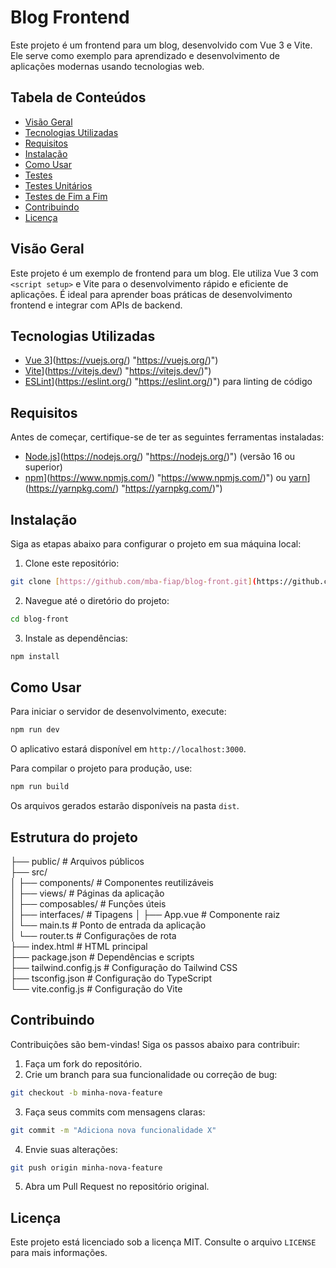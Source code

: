 # Blog Frontend

Este projeto é um frontend para um blog, desenvolvido com Vue 3 e Vite. Ele serve como exemplo para aprendizado e desenvolvimento de aplicações modernas usando tecnologias web.

## Tabela de Conteúdos

- [Visão Geral](#visão-geral)
- [Tecnologias Utilizadas](#tecnologias-utilizadas)
- [Requisitos](#requisitos)
- [Instalação](#instalação)
- [Como Usar](#como-usar)
- [Testes](#testes)
- [Testes Unitários](#testes-unitários)
- [Testes de Fim a Fim](#testes-de-fim-a-fim)
- [Contribuindo](#contribuindo)
- [Licença](#licença)

## Visão Geral

Este projeto é um exemplo de frontend para um blog. Ele utiliza Vue 3 com `<script setup>` e Vite para o desenvolvimento rápido e eficiente de aplicações. É ideal para aprender boas práticas de desenvolvimento frontend e integrar com APIs de backend.

## Tecnologias Utilizadas

- [Vue 3]([https://vuejs.org/)](https://vuejs.org/) "https://vuejs.org/)")
- [Vite]([https://vitejs.dev/)](https://vitejs.dev/) "https://vitejs.dev/)")
- [ESLint]([https://eslint.org/)](https://eslint.org/) "https://eslint.org/)") para linting de código

## Requisitos

Antes de começar, certifique-se de ter as seguintes ferramentas instaladas:

- [Node.js]([https://nodejs.org/)](https://nodejs.org/) "https://nodejs.org/)") (versão 16 ou superior)
- [npm]([https://www.npmjs.com/)](https://www.npmjs.com/) "https://www.npmjs.com/)") ou [yarn]([https://yarnpkg.com/)](https://yarnpkg.com/) "https://yarnpkg.com/)")

## Instalação

Siga as etapas abaixo para configurar o projeto em sua máquina local:

1. Clone este repositório:

```sh
git clone [https://github.com/mba-fiap/blog-front.git](https://github.com/mba-fiap/blog-front.git "https://github.com/mba-fiap/blog-front.git")
```

2. Navegue até o diretório do projeto:

```sh
cd blog-front
```

3. Instale as dependências:

```sh
npm install
```

## Como Usar

Para iniciar o servidor de desenvolvimento, execute:

```sh
npm run dev
```

O aplicativo estará disponível em `http://localhost:3000`.

Para compilar o projeto para produção, use:

```sh
npm run build
```

Os arquivos gerados estarão disponíveis na pasta `dist`.

## Estrutura do projeto

├── public/ # Arquivos públicos  
├── src/  
│ ├── components/ # Componentes reutilizáveis  
│ ├── views/ # Páginas da aplicação  
│ ├── composables/ # Funções úteis  
│ ├── interfaces/ # Tipagens
│ ├── App.vue # Componente raiz  
│ └── main.ts # Ponto de entrada da aplicação  
│ └── router.ts # Configurações de rota  
├── index.html # HTML principal  
├── package.json # Dependências e scripts  
├── tailwind.config.js # Configuração do Tailwind CSS  
├── tsconfig.json # Configuração do TypeScript  
└── vite.config.js # Configuração do Vite

## Contribuindo

Contribuições são bem-vindas! Siga os passos abaixo para contribuir:

1. Faça um fork do repositório.
2. Crie um branch para sua funcionalidade ou correção de bug:

```sh
git checkout -b minha-nova-feature
```

3. Faça seus commits com mensagens claras:

```sh
git commit -m "Adiciona nova funcionalidade X"
```

4. Envie suas alterações:

```sh
git push origin minha-nova-feature
```

5. Abra um Pull Request no repositório original.

## Licença

Este projeto está licenciado sob a licença MIT. Consulte o arquivo `LICENSE` para mais informações.
